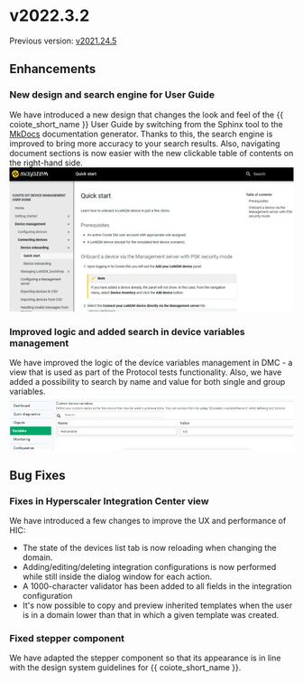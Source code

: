 # v2022.3.2
Previous version: [v2021.24.5](v2021.24.5.md)

## Enhancements

### New design and search engine for User Guide
We have introduced a new design that changes the look and feel of the {{ coiote_short_name }} User Guide by switching from the Sphinx tool to the [MkDocs](https://www.mkdocs.org/) documentation generator.  Thanks to this, the search engine is improved to bring more accuracy to your search results. Also, navigating document sections is now easier with the new clickable table of contents on the right-hand side.
![Documentation](images/docs.png "Documentation")
### Improved logic and added search in device variables management
We have improved the logic of the device variables management in DMC - a view that is used as part of the Protocol tests functionality. Also, we have added a possibility to search by name and value for both single and group variables.
![Variables view](images/vars.png "Variables view")
## Bug Fixes

### Fixes in Hyperscaler Integration Center view

We have introduced a few changes to improve the UX and performance of HIC:

- The state of the devices list tab is now reloading when changing the domain.
- Adding/editing/deleting integration configurations is now performed while still inside the dialog window for each action.
- A 1000-character validator has been added to all fields in the integration configuration
- It's now possible to copy and preview inherited templates when the user is in a domain lower than that in which a given template was created.

### Fixed stepper component
We have adapted the stepper component so that its appearance is in line with the design system guidelines for {{ coiote_short_name }}.
